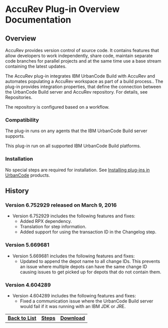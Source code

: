# AccuRev Plug-in Overview Documentation

## Overview

AccuRev provides version control of source code. It contains features that allow developers to work independently, share code, maintain separate code branches for parallel projects and at the same time use a base stream containing the latest updates.

The AccuRev plug-in integrates IBM UrbanCode Build with AccuRev and automates populating a AccuRev workspace as part of a build process.. The plug-in provides integration properties, that define the connection between the UrbanCode Build server and AccuRev repository. For details, see Repositories.

The repository is configured based on a workflow.

### Compatibility

The plug-in runs on any agents that the IBM UrbanCode Build server supports.

This plug-in run on all supported IBM UrbanCode Build platforms.

### Installation

No special steps are required for installation. See [Installing plug-ins in UrbanCode](https://www.urbancode.com/resource/installing-plug-ins-in-urbancode-products/) products.

## History

### Version 6.752929 released on March 9, 2016

* Version 6.752929 includes the following features and fixes:
  * Added RPX dependency.
  * Translation for step information.
  * Added support for using the transaction ID in the Changelog step.

### Version 5.669681

* Version 5.669681 includes the following features and fixes:
  * Updated to append the depot name to all change IDs. This prevents an issue where multiple depots can have the same change ID causing issues to get picked up for depots that do not contain them.

### Version 4.604289

* Version 4.604289 includes the following features and fixes:
  * Fixed a communication issue where the UrbanCode Build server would fail if it was running with an IBM JDK or JRE.

|                     |                                      |                                       |
|:----------------------|:------------------------------------:|:-------------------------------------:|
| **[Back to List](../../index.md)** | **[Steps](./steps.md)** |**[Download](./download.md)** |
